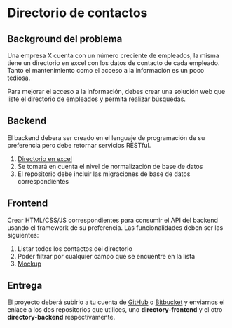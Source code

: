 # Directorio de contactos

## Background del problema

Una empresa X cuenta con un número creciente de empleados, la misma tiene un directorio en excel con los datos de contacto de cada empleado. Tanto el mantenimiento como el acceso a la información es un poco tediosa. 

Para mejorar el acceso a la información, debes crear una solución web que liste el directorio de empleados y permita realizar búsquedas.


## Backend

El backend debera ser creado en el lenguaje de programación de su preferencia pero debe retornar servicios RESTful.


1. [Directorio en excel](https://www.dropbox.com/s/eezki0h9zfgjxfe/Directorio%20de%20la%20empresa.xlsx?dl=0)
2. Se tomará en cuenta el nivel de normalización de base de datos
3. El repositorio debe incluir las migraciones de base de datos correspondientes


## Frontend

Crear HTML/CSS/JS correspondientes para consumir el API del backend usando el framework de su preferencia. Las funcionalidades deben ser las siguientes:


1. Listar todos los contactos del directorio
2. Poder filtrar por cualquier campo que se encuentre en la lista
3. [Mockup](https://www.dropbox.com/s/4wuzfmdm7qtxdmt/directory-list.png?dl=0)


## Entrega

El proyecto deberá subirlo a tu cuenta de [GitHub](https://github.com/) o [Bitbucket](https://bitbucket.org/) y enviarnos el enlace a los dos repositorios que utilices, uno **directory-frontend** y el otro **directory-backend** respectivamente.


